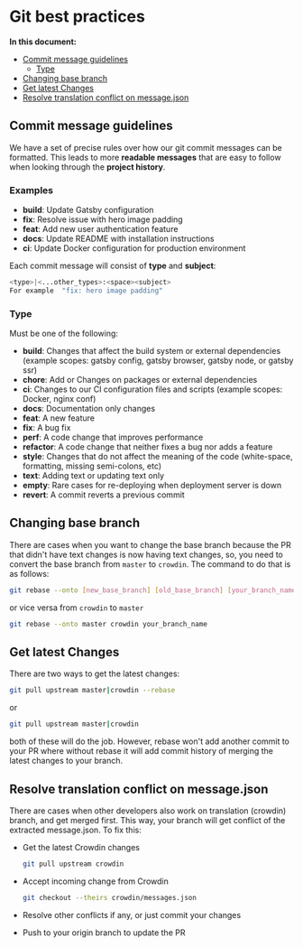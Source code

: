# Git best practices

**In this document:**

-   [Commit message guidelines](#commit-message-guidlines)
    -   [Type](#type)
-   [Changing base branch](#changing-base-branch)
-   [Get latest Changes](#get-latest-changes)
-   [Resolve translation conflict on message.json](#resolve-translation-conflict-on-message.json)

## Commit message guidelines

We have a set of precise rules over how our git commit messages can be formatted. This leads to more **readable messages** that are easy to follow when looking through the **project history**.

### Examples

- **build**: Update Gatsby configuration
- **fix**: Resolve issue with hero image padding
- **feat**: Add new user authentication feature
- **docs**: Update README with installation instructions
- **ci**: Update Docker configuration for production environment

Each commit message will consist of **type** and **subject**: <description>

```sh
<type>|<...other_types>:<space><subject>
For example  "fix: hero image padding"
```

### Type

Must be one of the following:

-   **build**: Changes that affect the build system or external dependencies (example scopes: gatsby config, gatsby browser, gatsby node, or gatsby ssr)
-   **chore**: Add or Changes on packages or external dependencies
-   **ci**: Changes to our CI configuration files and scripts (example scopes: Docker, nginx conf)
-   **docs**: Documentation only changes
-   **feat**: A new feature
-   **fix**: A bug fix
-   **perf**: A code change that improves performance
-   **refactor**: A code change that neither fixes a bug nor adds a feature
-   **style**: Changes that do not affect the meaning of the code (white-space, formatting, missing semi-colons, etc)
-   **text**: Adding text or updating text only
-   **empty**: Rare cases for re-deploying when deployment server is down
-   **revert**: A commit reverts a previous commit

## Changing base branch

There are cases when you want to change the base branch because the PR that didn't have text changes is now having text changes, so, you need to convert the base branch from `master` to `crowdin`. The command to do that is as follows:

```sh
git rebase --onto [new_base_branch] [old_base_branch] [your_branch_name]
```

or vice versa from `crowdin` to `master`

```sh
git rebase --onto master crowdin your_branch_name
```

## Get latest Changes

There are two ways to get the latest changes:

```sh
git pull upstream master|crowdin --rebase
```

or

```sh
git pull upstream master|crowdin
```

both of these will do the job. However, rebase won't add another commit to your PR where without rebase it will add commit history of merging the latest changes to your branch.

## Resolve translation conflict on message.json

There are cases when other developers also work on translation (crowdin) branch, and get merged first. This way, your branch will get conflict of the extracted message.json. To fix this:

-   Get the latest Crowdin changes

    ```sh
    git pull upstream crowdin
    ```

-   Accept incoming change from Crowdin

    ```sh
    git checkout --theirs crowdin/messages.json
    ```

-   Resolve other conflicts if any, or just commit your changes

-   Push to your origin branch to update the PR
